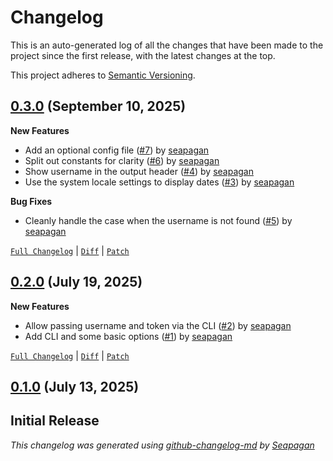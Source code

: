 # Changelog

This is an auto-generated log of all the changes that have been made to the
project since the first release, with the latest changes at the top.

This project adheres to [Semantic Versioning](https://semver.org/spec/v2.0.0.html).


## [0.3.0](https://github.com/seapagan/github-contrib-view/releases/tag/0.3.0) (September 10, 2025)

**New Features**

- Add an optional config file ([#7](https://github.com/seapagan/github-contrib-view/pull/7)) by [seapagan](https://github.com/seapagan)
- Split out constants for clarity ([#6](https://github.com/seapagan/github-contrib-view/pull/6)) by [seapagan](https://github.com/seapagan)
- Show username in the output header ([#4](https://github.com/seapagan/github-contrib-view/pull/4)) by [seapagan](https://github.com/seapagan)
- Use the system locale settings to display dates ([#3](https://github.com/seapagan/github-contrib-view/pull/3)) by [seapagan](https://github.com/seapagan)

**Bug Fixes**

- Cleanly handle the case when the username is not found ([#5](https://github.com/seapagan/github-contrib-view/pull/5)) by [seapagan](https://github.com/seapagan)

[`Full Changelog`](https://github.com/seapagan/github-contrib-view/compare/0.2.0...0.3.0) | [`Diff`](https://github.com/seapagan/github-contrib-view/compare/0.2.0...0.3.0.diff) | [`Patch`](https://github.com/seapagan/github-contrib-view/compare/0.2.0...0.3.0.patch)

## [0.2.0](https://github.com/seapagan/github-contrib-view/releases/tag/0.2.0) (July 19, 2025)

**New Features**

- Allow passing username and token via the CLI ([#2](https://github.com/seapagan/github-contrib-view/pull/2)) by [seapagan](https://github.com/seapagan)
- Add CLI and some basic options ([#1](https://github.com/seapagan/github-contrib-view/pull/1)) by [seapagan](https://github.com/seapagan)

[`Full Changelog`](https://github.com/seapagan/github-contrib-view/compare/0.1.0...0.2.0) | [`Diff`](https://github.com/seapagan/github-contrib-view/compare/0.1.0...0.2.0.diff) | [`Patch`](https://github.com/seapagan/github-contrib-view/compare/0.1.0...0.2.0.patch)

## [0.1.0](https://github.com/seapagan/github-contrib-view/releases/tag/0.1.0) (July 13, 2025)

Initial Release
---
*This changelog was generated using [github-changelog-md](http://changelog.seapagan.net/) by [Seapagan](https://github.com/seapagan)*
